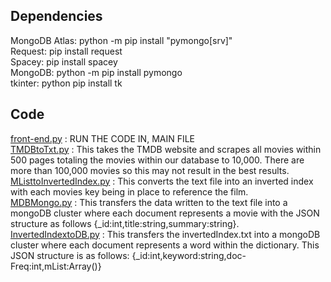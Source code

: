 ## Dependencies
MongoDB Atlas: python -m pip install "pymongo[srv]" \
Request: pip install request \
Spacey: pip install spacey \
MongoDB: python -m pip install pymongo \
tkinter: python pip install tk

## Code
<ins>front-end.py</ins> : RUN THE CODE IN, MAIN FILE\
<ins>TMDBtoTxt.py</ins> : This takes the TMDB website and scrapes all movies within 500 pages totaling the movies within our database to 10,000. There are more than 100,000 movies so this may not result in the best results. \
<ins>MListtoInvertedIndex.py</ins> : This converts the text file into an inverted index with each movies key being in place to reference the film.\
<ins>MDBMongo.py</ins> : This transfers the data written to the text file into a mongoDB cluster where each document represents a movie with the JSON structure as follows {_id:int,title:string,summary:string}. \
<ins>InvertedIndextoDB.py</ins> : This transfers the invertedIndex.txt into a mongoDB cluster where each document represents a word within the dictionary. This JSON structure is as follows: {_id:int,keyword:string,doc-Freq:int,mList:Array()}


